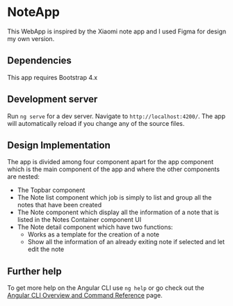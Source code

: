 # NoteApp

This WebApp is inspired by the Xiaomi note app and I used Figma for design my own version.

## Dependencies 
This app requires Bootstrap 4.x

## Development server

Run `ng serve` for a dev server. Navigate to `http://localhost:4200/`. The app will automatically reload if you change any of the source files.

## Design Implementation

The app is divided among four component apart for the app component which is the main component of the app and where the other components are nested:

- The Topbar component 
- The Note list component which job is simply to list and group all the notes that have been created
- The Note component which display all the information of a note that is listed in the Notes Container component UI
- The Note detail component which have two functions:
    - Works as a template for the creation of a note
    - Show all the information of an already exiting note if selected and let edit the note

## Further help

To get more help on the Angular CLI use `ng help` or go check out the [Angular CLI Overview and Command Reference](https://angular.io/cli) page.
